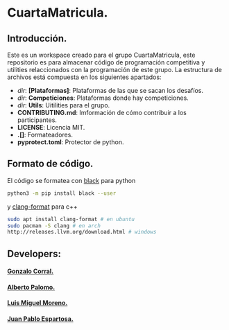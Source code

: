 # CuartaMatricula.

## Introducción.
Este es un workspace creado para el grupo CuartaMatricula, este repositorio es para almacenar código de programación competitiva y utilities relaccionados con la programación de este grupo. La estructura de archivos está compuesta en los siguientes apartados:

  * _dir_: **[Plataformas]**: Plataformas de las que se sacan los desafíos.
  * _dir_: **Competiciones**: Plataformas donde hay competiciones.
  * _dir_: **Utils**:         Uitilities para el grupo.
  * **CONTRIBUTING.md**:      Imformación de cómo contribuir a los participantes.
  * **LICENSE**:              Licencia MIT.
  * **.[]**:                  Formateadores.
  * **pyprotect.toml**:       Protector de python.
 
## Formato de código.
El código se formatea con [black](https://github.com/psf/) para python
```bash
python3 -m pip install black --user
```
y [clang-format](https://clang.llvm.org/docs/ClangFormat.html) para c++
```bash
sudo apt install clang-format # en ubuntu
sudo pacman -S clang # en arch
http://releases.llvm.org/download.html # windows
```

## Developers:

#### [Gonzalo Corral.](https://github.com/augur97)

#### [Alberto Palomo.](https://github.com/iTzAlver)

#### [Luis Miguel Moreno.](https://github.com/LuisMiguelMoreno)

#### [Juan Pablo Espartosa.](https://github.com/JuanPabloEs)

